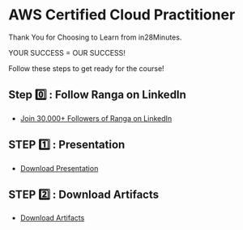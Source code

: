 # AWS Certified Cloud Practitioner

Thank You for Choosing to Learn from in28Minutes.

YOUR SUCCESS = OUR SUCCESS!

Follow these steps to get ready for the course!

## Step 0️⃣ : Follow Ranga on LinkedIn

- [Join 30,000+ Followers of Ranga on LinkedIn](https://links.in28minutes.com/lin)

## STEP 1️⃣ : Presentation

- [Download Presentation](https://github.com/in28minutes/course-material/raw/main/04-aws-certified-cloud-practitioner/AWSCertifiedCloudPractitioner-Presentation.pdf)

## STEP 2️⃣ : Download Artifacts

- [Download Artifacts](https://github.com/in28minutes/course-material/raw/main/04-aws-certified-cloud-practitioner/course-downloads.zip)

